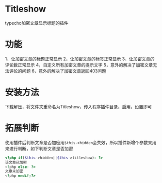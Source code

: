 # Titleshow
typecho加密文章显示标题的插件

# 功能
1，让加密文章的标题正常显示
2，让加密文章的标签正常显示
3，让加密文章的评论数正常显示
4，自定义所有加密文章的提示文字
5，意外的解决了加密文章无法评论的问题
6，意外的解决了加密文章返回403问题

# 安装方法
下载解压，将文件夹重命名为Titleshow，传入程序插件目录，启用，设置即可

# 拓展判断

使用插件后判断文章是否加密用`$this->hidden`会失效，所以插件新增个参数来用来进行判断，如下判断文章是否加密

```php
<?php if($this->hidden||$this->titleshow): ?>
该文章已加密
<?php else: ?>
文章未加密
<?php endif;?>
```
